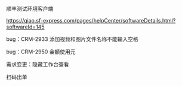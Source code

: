 顺丰测试环境客户端

https://qiao.sf-express.com/pages/helpCenter/softwareDetails.html?softwareId=145





bug：CRM-2933 添加视频和图片文件名称不能输入空格

bug：CRM-2950 金额使用元



需求变更：隐藏工作台查看



扫码出单 






























